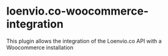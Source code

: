 # loenvio.co-woocommerce-integration
This plugin allows the integration of the Loenvio.co API with a Woocommerce installation
